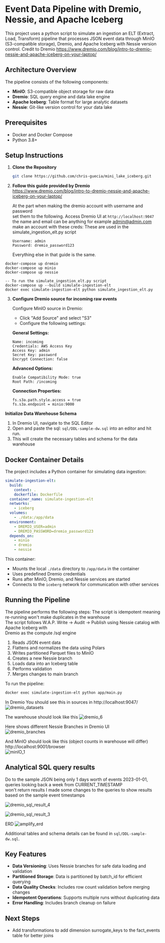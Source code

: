 # Event Data Pipeline with Dremio, Nessie, and Apache Iceberg

This project uses a python script to simulate an ingestion an ELT (Extract, Load, Transform) pipeline that processes JSON event data through MinIO (S3-compatible storage), Dremio, and Apache Iceberg with Nessie version control.
Credit to Dremio 
https://www.dremio.com/blog/intro-to-dremio-nessie-and-apache-iceberg-on-your-laptop/
## Architecture Overview

The pipeline consists of the following components:
- **MinIO**: S3-compatible object storage for raw data
- **Dremio**: SQL query engine and data lake engine
- **Apache Iceberg**: Table format for large analytic datasets
- **Nessie**: Git-like version control for your data lake

## Prerequisites

- Docker and Docker Compose
- Python 3.8+

## Setup Instructions

1. **Clone the Repository**
   ```bash
   git clone https://github.com/chris-guecia/mini_lake_iceberg.git
   ```

2. **Follow this guide provided by Dremio**  
   https://www.dremio.com/blog/intro-to-dremio-nessie-and-apache-iceberg-on-your-laptop/
   
   At the part when making the dremio account with username and password  
   set them to the following.
   Access Dremio UI at `http://localhost:9047`
   the name and email can be anything for example admin@admin.com
   make an account with these creds: These are used in the simulate_ingestion_elt.py script
      ```
      Username: admin
      Password: dremio_password123
      ```
   Everything else in that guide is the same.
```
docker-compose up dremio
docker-compose up minio
docker-compose up nessie

-- To run the simulate_ingestion_elt.py script 
docker-compose up --build simulate-ingestion-elt 
docker exec simulate-ingestion-elt python simulate_ingestion_elt.py 
```
3. **Configure Dremio source for incoming raw events**

   Configure MinIO source in Dremio:
      - Click "Add Source" and select "S3"
      - Configure the following settings:

      **General Settings:**
      ```
      Name: incoming
      Credentials: AWS Access Key
      Access Key: admin
      Secret Key: password
      Encrypt Connection: false
      ```

      **Advanced Options:**
      ```
      Enable Compatibility Mode: true
      Root Path: /incoming
      ```

      **Connection Properties:**
      ```
      fs.s3a.path.style.access = true
      fs.s3a.endpoint = minio:9000
      ```


 **Initialize Data Warehouse Schema**
   1. In Dremio UI, navigate to the SQL Editor
   2. Open and paste the sql: `sql/DDL-sample-dw.sql` into an editor and hit run.
   3. This will create the necessary tables and schema for the data warehouse

## Docker Container Details

The project includes a Python container for simulating data ingestion:

```yaml
simulate-ingestion-elt:
  build:
    context: .
    dockerfile: Dockerfile
  container_name: simulate-ingestion-elt
  networks:
    - iceberg
  volumes:
    - ./data:/app/data
  environment:
    - DREMIO_USER=admin
    - DREMIO_PASSWORD=dremio_password123
  depends_on:
    - minio
    - dremio
    - nessie
```

This container:
- Mounts the local `./data` directory to `/app/data` in the container
- Uses predefined Dremio credentials
- Runs after MinIO, Dremio, and Nessie services are started
- Connects to the `iceberg` network for communication with other services

## Running the Pipeline

The pipeline performs the following steps:
The script is idempotent meaning re-running won't make duplicates in the warehouse  
The script follows W.A.P. Write -> Audit -> Publish using Nessie catalog with Apache Iceberg with  
Dremio as the compute /sql engine 
1. Reads JSON event data
2. Flattens and normalizes the data using Polars
3. Writes partitioned Parquet files to MinIO
4. Creates a new Nessie branch
5. Loads data into an Iceberg table
6. Performs validation
7. Merges changes to main branch

To run the pipeline:
```bash
docker exec simulate-ingestion-elt python app/main.py
```
In Dremio You should see this in sources in http://localhost:9047/  
![dremio_datasets](https://github.com/user-attachments/assets/6bae0e28-99ea-4949-9ed2-bc4a15e5c626)


The warehouse should look like this 
![dremio_6](https://github.com/user-attachments/assets/0e3998a2-4d30-49ce-969c-ff80e935bcb3)


Here shows different Nessie Branches in Dremio UI  
![dremio_branches](https://github.com/user-attachments/assets/2a1c856b-86f3-499a-8297-be9c187927f1)


And MinIO should look like this (object counts in warehouse will differ) http://localhost:9001/browser  
![minIO_1](https://github.com/user-attachments/assets/1bd9bf3d-f04b-461b-88c0-4a2e904de51a)


## Analytical SQL query results
Do to the sample JSON being only 1 days worth of events 2023-01-01, queries looking back a week from CURRENT_TIMESTAMP   
won't return results I made some changes to the queries to show results based on the sample event timestamps

![dremio_sql_result_4](https://github.com/user-attachments/assets/b22de3ff-f8dc-4103-83b3-130f965852d2)

![dremio_sql_result_3](https://github.com/user-attachments/assets/e3c0ab17-8a56-4099-a891-1b184a5030e1)

ERD
![amplify_erd](https://github.com/user-attachments/assets/58c19d5c-daff-4c8f-9944-8885a4b2068d)


Additional tables and schema details can be found in `sql/DDL-sample-dw.sql`.

## Key Features

- **Data Versioning**: Uses Nessie branches for safe data loading and validation
- **Partitioned Storage**: Data is partitioned by batch_id for efficient querying
- **Data Quality Checks**: Includes row count validation before merging changes
- **Idempotent Operations**: Supports multiple runs without duplicating data
- **Error Handling**: Includes branch cleanup on failure

## Next Steps
- Add transformations to add dimension surrogate_keys to the fact_events table for better joins 
